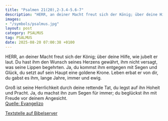 ```yaml
---
title: "Psalmen 21(20),2-3.4-5.6-7"
description: "HERR, an deiner Macht freut sich der König; über deine Hilfe, wie jubelt er laut. Du hast ihm den Wunsch seines Herzens gewährt, ihm nicht versagt, was seine Lippen begehrten. Ja, du kommst ihm entgegen mit Segen und Glück, du setzt auf sein Haupt eine goldene Krone. Leben erbat ...."
images:
- "/symbols/psalmus.jpg"
layout: post
category: PSALMUS
tag: PSALMUS
date: 2025-08-20 07:00:38 +0100
---
```

HERR, an deiner Macht freut sich der König; über deine Hilfe, wie jubelt er laut.
Du hast ihm den Wunsch seines Herzens gewährt, ihm nicht versagt, was seine Lippen begehrten.
Ja, du kommst ihm entgegen mit Segen und Glück, du setzt auf sein Haupt eine goldene Krone.
Leben erbat er von dir, du gabst es ihm, lange Jahre, immer und ewig.<!--more-->

Groß ist seine Herrlichkeit durch deine rettende Tat, du legst auf ihn Hoheit und Pracht.
Ja, du machst ihn zum Segen für immer; du beglückst ihn mit Freude vor deinem Angesicht.<br>
[Quelle: Evangelizo](https://evangeliumtagfuertag.org/DE/gospel)

[Textstelle auf Bibelserver](https://www.bibleserver.com/EU/ps21(20),2-3.4-5.6-7)
